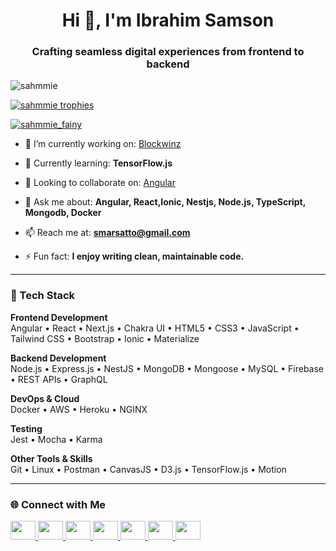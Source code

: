 <h1 align="center">Hi 👋, I'm Ibrahim Samson</h1>
<h3 align="center">Crafting seamless digital experiences from frontend to backend</h3>

<p align="left">
  <img src="https://komarev.com/ghpvc/?username=sahmmie&label=Profile%20views&color=0e75b6&style=flat" alt="sahmmie" />
</p>

<p align="left">
  <a href="https://github.com/ryo-ma/github-profile-trophy">
    <img src="https://github-profile-trophy.vercel.app/?username=sahmmie" alt="sahmmie trophies" />
  </a>
</p>

<p align="left">
  <a href="https://twitter.com/sahmmie_fainy" target="blank">
    <img src="https://img.shields.io/twitter/follow/sahmmie_fainy?logo=twitter&style=for-the-badge" alt="sahmmie_fainy" />
  </a>
</p>

- 🔭 I’m currently working on: [Blockwinz](https://www.blockwinz.com)

- 🌱 Currently learning: **TensorFlow.js**

- 👯 Looking to collaborate on: [Angular](https://github.com/angular/angular)

- 💬 Ask me about: **Angular, React,Ionic, Nestjs, Node.js, TypeScript, Mongodb, Docker**

- 📫 Reach me at: **smarsatto@gmail.com**

- ⚡ Fun fact: **I enjoy writing clean, maintainable code.**

---

### 🚀 Tech Stack

**Frontend Development**  
Angular • React • Next.js • Chakra UI • HTML5 • CSS3 • JavaScript • Tailwind CSS • Bootstrap • Ionic • Materialize

**Backend Development**  
Node.js • Express.js • NestJS • MongoDB • Mongoose • MySQL • Firebase • REST APIs • GraphQL

**DevOps & Cloud**  
Docker • AWS • Heroku • NGINX

**Testing**  
Jest • Mocha • Karma

**Other Tools & Skills**  
Git • Linux • Postman • CanvasJS • D3.js • TensorFlow.js • Motion

---

### 🌐 Connect with Me

<p align="left">
  <a href="https://codepen.io/sahmmie" target="blank">
    <img src="https://raw.githubusercontent.com/rahuldkjain/github-profile-readme-generator/master/src/images/icons/Social/codepen.svg" height="30" width="40" />
  </a>
  <a href="https://dev.to/sahmmie" target="blank">
    <img src="https://cdn.jsdelivr.net/npm/simple-icons@3.0.1/icons/dev-dot-to.svg" height="30" width="40" />
  </a>
  <a href="https://twitter.com/sahmmie_fainy" target="blank">
    <img src="https://raw.githubusercontent.com/rahuldkjain/github-profile-readme-generator/master/src/images/icons/Social/twitter.svg" height="30" width="40" />
  </a>
  <a href="https://linkedin.com/in/samson-ibrahim-907458142/" target="blank">
    <img src="https://raw.githubusercontent.com/rahuldkjain/github-profile-readme-generator/master/src/images/icons/Social/linked-in-alt.svg" height="30" width="40" />
  </a>
  <a href="https://stackoverflow.com/users/10672254/sahmmie-fainy" target="blank">
    <img src="https://raw.githubusercontent.com/rahuldkjain/github-profile-readme-generator/master/src/images/icons/Social/stack-overflow.svg" height="30" width="40" />
  </a>
  <a href="https://instagram.com/sahmmie_fainy" target="blank">
    <img src="https://raw.githubusercontent.com/rahuldkjain/github-profile-readme-generator/master/src/images/icons/Social/instagram.svg" height="30" width="40" />
  </a>
  <a href="https://www.leetcode.com/sahmmie_fainy" target="blank">
    <img src="https://raw.githubusercontent.com/rahuldkjain/github-profile-readme-generator/master/src/images/icons/Social/leet-code.svg" height="30" width="40" />
  </a>
</p>
